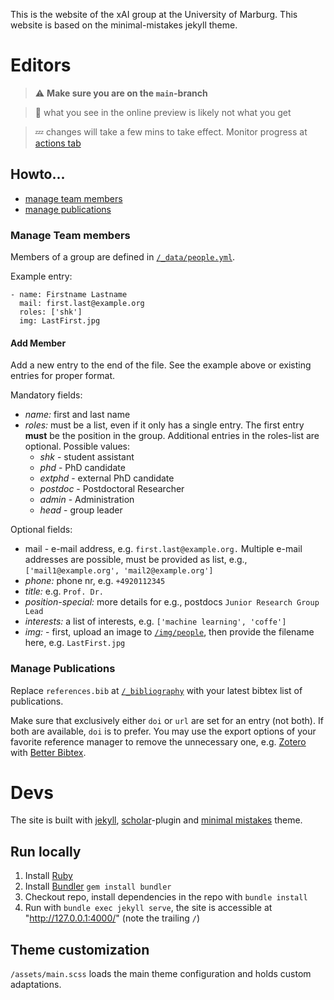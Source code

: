 This is the website of the xAI group at the University of Marburg.  This website is based on the minimal-mistakes jekyll theme. 

# Editors
> :warning: **Make sure you are on the `main`-branch**

> :information_desk_person: what you see in the online preview is likely not what you get

> :zzz: changes will take a few mins to take effect. Monitor progress at [actions tab](https://github.com/aix-group/xai-lab-website/actions)

## Howto...
- [manage team members](#member)
- [manage publications](#publications)

<h3 id="member">Manage Team members</h3>

Members of a group are defined in [`/_data/people.yml`](/_data/people.yml).

Example entry:
```
- name: Firstname Lastname
  mail: first.last@example.org
  roles: ['shk']
  img: LastFirst.jpg
```
#### Add Member
Add a new entry to the end of the file. See the example above or existing entries for proper format.  

Mandatory fields:
- _name:_ first and last name
- _roles:_ must be a list, even if it only has a single entry. The first entry **must** be the position in the group. Additional entries in the roles-list are optional. Possible values:
  * _shk_ - student assistant
  * _phd_ - PhD candidate
  * _extphd_ - external PhD candidate
  * _postdoc_ - Postdoctoral Researcher
  * _admin_ - Administration
  * _head_ - group leader  

Optional fields:
- mail - e-mail address, e.g. `first.last@example.org.` Multiple e-mail addresses are possible, must be provided as list, e.g., `['mail1@example.org', 'mail2@example.org']`
- _phone:_ phone nr, e.g. `+4920112345`
- _title:_ e.g. `Prof. Dr.`
- _position-special:_ more details for e.g., postdocs `Junior Research Group Lead`
- _interests:_ a list of interests, e.g. `['machine learning', 'coffe']`
- _img:_ - first, upload an image to [`/img/people`](/img/people), then provide the filename here, e.g. `LastFirst.jpg`


<h3 id="publications">Manage Publications</h3>

Replace `references.bib` at [`/_bibliography`](/_bibliography) with your latest bibtex list of publications.

Make sure that exclusively either `doi` or `url` are set for an entry (not both). If both are available, `doi` is to prefer. You may use the export options of your favorite reference manager to remove the unnecessary one, e.g. [Zotero](https://www.zotero.org) with [Better Bibtex](https://retorque.re/zotero-better-bibtex/).

# Devs
The site is built with [jekyll](https://jekyllrb.com), [scholar](https://github.com/inukshuk/jekyll-scholar)-plugin and [minimal mistakes](https://mmistakes.github.io/minimal-mistakes/) theme.
## Run locally
1. Install [Ruby](https://www.ruby-lang.org)
2. Install [Bundler](https://bundler.io) `gem install bundler`
3. Checkout repo, install dependencies in the repo with `bundle install`
4. Run with `bundle exec jekyll serve`, the site is accessible at "http://127.0.0.1:4000/" (note the trailing `/`)

## Theme customization
`/assets/main.scss` loads the main theme configuration and holds custom adaptations.




